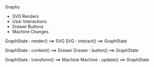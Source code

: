 Graphs
- SVG Renders
- User Interactions
- Drawer Buttons
- Machine Changes

GraphState : render() ==> SVG
SVG : interact() ==> GraphState

GraphState : content() ==> Drawer
Drawer : button() ==> GraphState

GraphState : transform() ==> Machine
Machine : update() ==> GraphState
